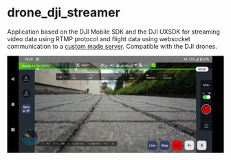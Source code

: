 # drone_dji_streamer

Application based on the DJI Mobile SDK and the DJI UXSDK for streaming video data using RTMP protocol and flight data using websocket communication to a [custom made server](https://github.com/robofit/drone_server). Compatible with the DJI drones.

<img src=gui.png>
